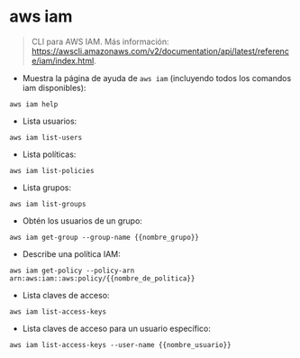 # aws iam

> CLI para AWS IAM.
> Más información: <https://awscli.amazonaws.com/v2/documentation/api/latest/reference/iam/index.html>.

- Muestra la página de ayuda de `aws iam` (incluyendo todos los comandos iam disponibles):

`aws iam help`

- Lista usuarios:

`aws iam list-users`

- Lista políticas:

`aws iam list-policies`

- Lista grupos:

`aws iam list-groups`

- Obtén los usuarios de un grupo:

`aws iam get-group --group-name {{nombre_grupo}}`

- Describe una política IAM:

`aws iam get-policy --policy-arn arn:aws:iam::aws:policy/{{nombre_de_politica}}`

- Lista claves de acceso:

`aws iam list-access-keys`

- Lista claves de acceso para un usuario específico:

`aws iam list-access-keys --user-name {{nombre_usuario}}`
